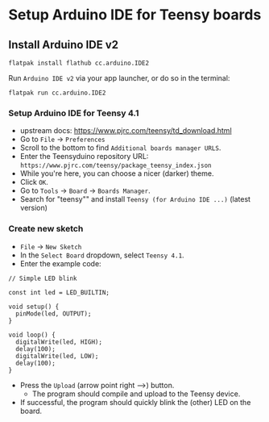 # Setup Arduino IDE for Teensy boards

## Install Arduino IDE v2

```
flatpak install flathub cc.arduino.IDE2
```

Run `Arduino IDE v2` via your app launcher, or do so in the terminal:

```
flatpak run cc.arduino.IDE2
```

### Setup Arduino IDE for Teensy 4.1

 * upstream docs: https://www.pjrc.com/teensy/td_download.html
 * Go to `File` -> `Preferences`
 * Scroll to the bottom to find `Additional boards manager URLS`.
 * Enter the Teensyduino repository URL: `https://www.pjrc.com/teensy/package_teensy_index.json`
 * While you're here, you can choose a nicer (darker) theme.
 * Click `OK`.
 * Go to `Tools` -> `Board` -> `Boards Manager`.
 * Search for  "teensy"" and install `Teensy (for Arduino IDE ...)` (latest version)

### Create new sketch

 * `File` -> `New Sketch`
 * In the `Select Board` dropdown, select `Teensy 4.1`.
 * Enter the example code:
 
```
// Simple LED blink

const int led = LED_BUILTIN;

void setup() {
  pinMode(led, OUTPUT);
}

void loop() {
  digitalWrite(led, HIGH);
  delay(100);
  digitalWrite(led, LOW);
  delay(100);
} 
```

 * Press the `Upload` (arrow point right -->) button.
   * The program should compile and upload to the Teensy device.
 * If successful, the program should quickly blink the (other) LED on
   the board.
 
